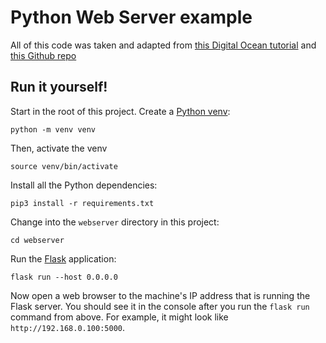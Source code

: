 # Python Web Server example
All of this code was taken and adapted from 
[this Digital Ocean tutorial](https://www.digitalocean.com/community/tutorials/how-to-add-authentication-to-your-app-with-flask-login) 
and 
[this Github repo](https://github.com/do-community/flask_auth_scotch)

## Run it yourself!
Start in the root of this project. Create a [Python venv](https://docs.python.org/3/library/venv.html):
```shell
python -m venv venv
```

Then, activate the venv
```shell
source venv/bin/activate
```

Install all the Python dependencies:
```shell
pip3 install -r requirements.txt
```

Change into the `webserver` directory in this project:
```shell
cd webserver
```

Run the [Flask](https://flask.palletsprojects.com/en/2.3.x/quickstart/) application:
```shell
flask run --host 0.0.0.0
```

Now open a web browser to the machine's IP address that is running the Flask server. You should see it in the console
after you run the `flask run` command from above. For example, it might look like `http://192.168.0.100:5000`. 